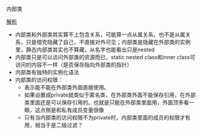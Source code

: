 内部类

[解析](https://www.cnblogs.com/dolphin0520/p/3811445.html)

- 内部类和外部类其实算不上包含关系，可能算一点从属关系，也不是从属关系，只是借壳隐藏了自己，不直接对外可见；内部类是隐藏在外部类的实例里，静态内部类其实也不算藏，从名字也能看出只是nested
- 内部类只是可以访问外部类的资源而已，static nested class和inner class可访问的内容不一样（是否保存指向外部类的指针）
- 内部类有独特的实例化语法
- 内部类的访问权限：
  - 表示能不能在外部类外面直接使用。
  - 如果设置成private就类似于匿名类，在外部类外面不能保存引用，在外部类里面还是可以保存引用的。也就是只能在外部类里面用，外面顶多看一眼，这点倒是和私有成员变量很像
  - 只有当内部类的访问权限不为private时，内部类里面的成员的权限才有用，相当于是二级过滤？